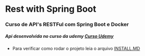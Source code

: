 # Rest with Spring Boot
### Curso de API's RESTFul com Spring Boot e Docker

##### Api desenvolvida no curso da udemy [Curso Udemy](https://www.udemy.com/course/restful-apis-do-0-a-nuvem-com-springboot-e-docker/)

- Para verificar como rodar o projeto leia o arquivo [INSTALL.MD](https://github.com/mateusesp/rest-with-spring-boot/blob/master/INSTALL.md)